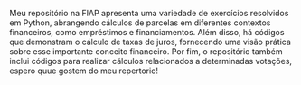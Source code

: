 Meu repositório na FIAP apresenta uma variedade de exercícios resolvidos em Python, abrangendo cálculos de parcelas em diferentes contextos financeiros, como empréstimos e financiamentos. Além disso, há códigos que demonstram o cálculo de taxas de juros, fornecendo uma visão prática sobre esse importante conceito financeiro. Por fim, o repositório também inclui códigos para realizar cálculos relacionados a determinadas votações, espero quue gostem do meu repertorio!
